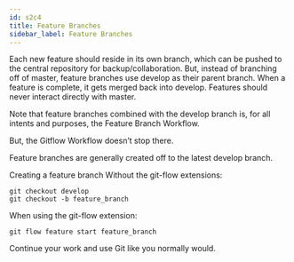 ```yaml
---
id: s2c4
title: Feature Branches
sidebar_label: Feature Branches
---
```




Each new feature should reside in its own branch, which can be pushed to the central repository for backup/collaboration.
But, instead of branching off of master, feature branches use develop as their parent branch.
When a feature is complete, it gets merged back into develop.
Features should never interact directly with master.




<!-- Git flow workflow - Feature Branches -->



Note that feature branches combined with the develop branch is, for all intents and purposes, the Feature Branch Workflow.

But, the Gitflow Workflow doesn’t stop there.

Feature branches are generally created off to the latest develop branch.

Creating a feature branch
Without the git-flow extensions:

```
git checkout develop
git checkout -b feature_branch
```

When using the git-flow extension:

```
git flow feature start feature_branch
```

Continue your work and use Git like you normally would.
